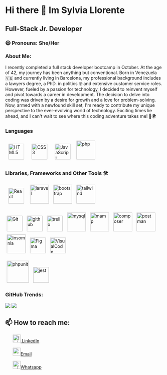 # Hi there 👋  Im Sylvia Llorente 
## Full-Stack Jr. Developer

### 😄 Pronouns: She/Her

### About Me:

<p> I recently completed a full stack developer bootcamp in October. At the age of 42, my journey has been anything but conventional. 
Born in Venezuela 🇻🇪 and currently living in Barcelona, my professional background includes a lawyers degree, a PhD. in politics 🤓 and extensive customer service roles. 
However, fueled by a passion for technology, I decided to reinvent myself and pivot towards a career in development. The decision to delve into coding was driven by a desire for growth and a love for problem-solving. Now, armed with a newfound skill set, I'm ready to contribute my unique perspective to the ever-evolving world of technology. 
  Exciting times lie ahead, and I can't wait to see where this coding adventure takes me! 🚀🌍 </p>

### Languages  
<p>
<img style="margin: 10px" src="https://profilinator.rishav.dev/skills-assets/html5-original-wordmark.svg" alt="HTML5" height="50" />  
<img style="margin: 10px" src="https://profilinator.rishav.dev/skills-assets/css3-original-wordmark.svg" alt="CSS3" height="50" />  
<img style="margin: 10px" src="https://profilinator.rishav.dev/skills-assets/javascript-original.svg" alt="JavaScript" height="50" />
<img src="https://encrypted-tbn0.gstatic.com/images?q=tbn:ANd9GcQmZNlAI2NdEjhFiVD1dG5igFfSAaFMaCF4xA&usqp=CAU" alt="php" style="margin: 5px" width="60" heigth="60"/>
</p>
  
### Libraries, Frameworks and Other Tools 🛠️
<p>
<img style="margin: 10px" src="https://profilinator.rishav.dev/skills-assets/react-original-wordmark.svg" alt="React" height="50" />   
<img src="https://encrypted-tbn0.gstatic.com/images?q=tbn:ANd9GcTaPUKg7cIxkmpBwDOTkXbaUXOgVTPM0LRN1Q&usqp=CAU" alt="laravel" style="margin: 5px" width="60" heigth="60"/>
<img src="https://encrypted-tbn0.gstatic.com/images?q=tbn:ANd9GcSOvL4b47c9FUZlg4KNHfVe85Gy4iQ8Ubsi2A&usqp=CAU" alt="bootstrap" style="margin: 5px"width="60" heigth="60"/> 
<img src="https://upload.wikimedia.org/wikipedia/commons/thumb/d/d5/Tailwind_CSS_Logo.svg/600px-Tailwind_CSS_Logo.svg.png" alt="tailwind" style="margin: 5px"width="60" heigth="60"/> 
  <!--<img src="https://encrypted-tbn0.gstatic.com/images?q=tbn:ANd9GcQi3riH1jgH8Pi1LdvCam3PnpFu4ANeFexthg&usqp=CAU" alt="nodejs" style="margin: 5px" width="60" heigth="60"/>-->
</p>
<p> 
<img style="margin: 5px" src="https://profilinator.rishav.dev/skills-assets/git-scm-icon.svg" alt="Git" height="50" />
<img src="https://cdn-icons-png.flaticon.com/512/25/25231.png" alt="github" style="margin: 5px"width="50" heigth="50"/>
<img src="https://w7.pngwing.com/pngs/115/721/png-transparent-trello-social-icons-icon.png" alt="trello" style="margin: 5px" width="50" heigth="50"/>
<img src="https://encrypted-tbn0.gstatic.com/images?q=tbn:ANd9GcRoH5-CuyuFCjDkaMwnWYFOWOAvutX_cIxItg&usqp=CAU" alt="mysql" style="margin: 5px" width="60" heigth="60"/>
<img src="https://encrypted-tbn0.gstatic.com/images?q=tbn:ANd9GcR4oPV5NAgI8n7_7ogdNYQkPZgPNuAWWFB73Q&usqp=CAU" alt="mamp" style="margin: 5px" width="60" heigth="60"/>
<img src="https://encrypted-tbn0.gstatic.com/images?q=tbn:ANd9GcTYYSdqZOIuDFw-3ufwKZFt3513DO04R_y_9A&usqp=CAU" alt="composer" style="margin: 5px" width="60" heigth="60"/>
<img src="https://encrypted-tbn0.gstatic.com/images?q=tbn:ANd9GcSGPyuvewtrlp3VMpNsRS-NYWmNmihKPz-9OA&usqp=CAU" alt="postman" style="margin: 5px" width="60" heigth="60"/>
<img src="https://encrypted-tbn0.gstatic.com/images?q=tbn:ANd9GcT8kK5-uGuaQhRqRbMHWOmYRTPp8uNh2w6qIg&usqp=CAU" alt="insomnia" style="margin: 5px" width="60" heigth="60"/>
<img style="margin: 5px" src="https://profilinator.rishav.dev/skills-assets/figma-icon.svg" alt="Figma" height="50" />
<img style="margin: 5px" src="https://upload.wikimedia.org/wikipedia/commons/thumb/9/9a/Visual_Studio_Code_1.35_icon.svg/512px-Visual_Studio_Code_1.35_icon.svg.png" alt="VisualCode" style="margin: 5px" height="50" />
<p><img src="https://encrypted-tbn0.gstatic.com/images?q=tbn:ANd9GcR8nJDoLxJC1LEyNhBpff_EJDyNxeLnJGH5nQ&usqp=CAU" alt="phpunit" style="margin: 5px" width="70" heigth="70"/>
<img src="https://github.com/EqualWaveStudio/soundwave/assets/131855670/465e872f-6242-48b4-964c-7f5c3e749685" alt="jest"style="margin: 5px" width="50" height="50"/> </p>
</p>

### GitHub Trends:
<p>
<img src= "https://api.githubtrends.io/user/svg/Sylviall81/langs?time_range=one_year&theme=bright_lights" />
<img src= "https://api.githubtrends.io/user/svg/Sylviall81/repos?time_range=one_year&theme=bright_lights" />
</p>

## 📫 How to reach me:
<p>
<!-- <ul></ul>portfolio url -->
  <ul> 
    <a href= "https://www.linkedin.com/in/sylviall81/" target="_blank" ><img width="25" height="25" src="https://img.icons8.com/fluency/48/linkedin.png" alt="linkedin"/> LinkedIn 
    </a>
  </ul>
  <ul>
    <a href= "mailto:sylviall81@gmail.com" target="_blank"> <img width="25" height="25" src="https://img.icons8.com/parakeet/48/new-post.png" alt="new-post"/>Email 
    </a>
  </ul>
  <ul>
    <a href= "https://wa.me/34628840747" target="_blank" ><img width="25" height="25" src="https://img.icons8.com/color/48/whatsapp--v1.png" alt="whatsapp--v1"/>Whatsapp
    </a>
  </ul>
</p>
  


<!--
**Sylviall81/Sylviall81** is a ✨ _special_ ✨ repository because its `README.md` (this file) appears on your GitHub profile.

Here are some ideas to get you started:
- 🔭 I’m currently working on ...
- 🌱 I’m currently learning ...
- 👯 I’m looking to collaborate on ...
- 🤔 I’m looking for help with ...
- 💬 Ask me about ...
- 📫 How to reach me: ...
  -->

